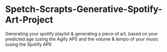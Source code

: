 # Spetch-Scrapts-Generative-Spotify-Art-Project

Generating your spotify playlist & generating a piece of art, based on your predicted age (using the Agify API) and the volume & tempo of your music (using the Spotify API)

